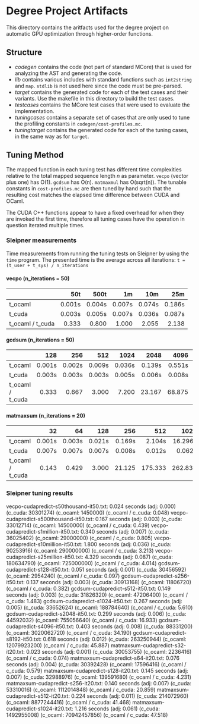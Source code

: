 # Degree Project Artifacts
This directory contains the aritfacts used for the degree project on automatic
GPU optimization through higher-order functions.

## Structure
 - *codegen* contains the code (not part of standard MCore) that is used for
   analyzing the AST and generating the code.
 - *lib* contains various includes with standard functions such as `int2string`
   and `map`. `stdlib` is not used here since the code must be pre-parsed.
 - *target* contains the generated code for each of the test cases and their
   variants. Use the makefile in this directory to build the test cases.
 - *testcases* contains the MCore test cases that were used to evaluate the
   implementation.
 - *tuningcases* contains a separate set of cases that are only used to tune
   the profiling constants in `codegen/cost-profiles.mc`.
 - *tuningtarget* contains the generated code for each of the tuning cases, in
   the same way as for `target`.

## Tuning Method
The mapped function in each tuning test has different time complexities
relative to the total mapped sequence length _n_ as parameter. `vecpo` (vector
plus one) has O(1). `gcdsum` has O(n). `matmaxmul` has O(sqrt(n)). The tunable
constants in `cost-profiles.mc` are then tuned by hand such that the resulting
cost matches the elapsed time difference between CUDA and OCaml.

The CUDA C++ functions appear to have a fixed overhead for when they are
invoked the first time, therefore all tuning cases have the operation in
question iterated multiple times.

### Sleipner measurements
Time measurements from running the tuning tests on Sleipner by using the `time`
program. The presented time is the average across all iterations:
`t = (t_user + t_sys) / n_iterations`

#### vecpo (n_iterations = 50)
|                  | 50t      | 500t     | 1m       | 10m      | 25m      |
|------------------|---------:|---------:|---------:|---------:|---------:|
| t_ocaml          |   0.001s |   0.004s |   0.007s |   0.074s |   0.186s |
| t_cuda           |   0.003s |   0.005s |   0.007s |   0.036s |   0.087s |
| t_ocaml / t_cuda |   0.333  |   0.800  |   1.000  |   2.055  |   2.138  |

#### gcdsum (n_iterations = 50)
|                  | 128      | 256      | 512      | 1024     | 2048     | 4096     | 8192     |
|------------------|---------:|---------:|---------:|---------:|---------:|---------:|---------:|
| t_ocaml          |   0.001s |   0.002s |   0.009s |   0.036s |   0.139s |   0.551s |   2.182s |
| t_cuda           |   0.003s |   0.003s |   0.003s |   0.005s |   0.006s |   0.008s |   0.012s |
| t_ocaml / t_cuda |   0.333  |   0.667  |   3.000  |   7.200  |  23.167  |  68.875  | 181.833  |

#### matmaxsum (n_iterations = 20)
|                  | 32       | 64       | 128      | 256      | 512      | 1024     |
|------------------|---------:|---------:|---------:|---------:|---------:|---------:|
| t_ocaml          |   0.001s |   0.003s |   0.021s |   0.169s |   2.104s |  16.296s |
| t_cuda           |   0.007s |   0.007s |   0.007s |   0.008s |   0.012s |   0.062s |
| t_ocaml / t_cuda |   0.143  |   0.429  |   3.000  |  21.125  | 175.333  | 262.838  |

### Sleipner tuning results

vecpo-cudapredict-s50thousand-it50.txt: 0.024 seconds (adj: 0.000) (c_cuda: 30301274) (c_ocaml: 1450000) (c_ocaml / c_cuda: 0.048)
vecpo-cudapredict-s500thousand-it50.txt: 0.167 seconds (adj: 0.003) (c_cuda: 33012714) (c_ocaml: 14500000) (c_ocaml / c_cuda: 0.439)
vecpo-cudapredict-s1million-it50.txt: 0.340 seconds (adj: 0.007) (c_cuda: 36025402) (c_ocaml: 29000000) (c_ocaml / c_cuda: 0.805)
vecpo-cudapredict-s10million-it50.txt: 1.800 seconds (adj: 0.036) (c_cuda: 90253916) (c_ocaml: 290000000) (c_ocaml / c_cuda: 3.213)
vecpo-cudapredict-s25million-it50.txt: 4.329 seconds (adj: 0.087) (c_cuda: 180634790) (c_ocaml: 725000000) (c_ocaml / c_cuda: 4.014)
gcdsum-cudapredict-s128-it50.txt: 0.051 seconds (adj: 0.001) (c_cuda: 30456592) (c_ocaml: 2954240) (c_ocaml / c_cuda: 0.097)
gcdsum-cudapredict-s256-it50.txt: 0.137 seconds (adj: 0.003) (c_cuda: 30913168) (c_ocaml: 11806720) (c_ocaml / c_cuda: 0.382)
gcdsum-cudapredict-s512-it50.txt: 0.149 seconds (adj: 0.003) (c_cuda: 31826320) (c_ocaml: 47206400) (c_ocaml / c_cuda: 1.483)
gcdsum-cudapredict-s1024-it50.txt: 0.267 seconds (adj: 0.005) (c_cuda: 33652624) (c_ocaml: 188784640) (c_ocaml / c_cuda: 5.610)
gcdsum-cudapredict-s2048-it50.txt: 0.299 seconds (adj: 0.006) (c_cuda: 44592032) (c_ocaml: 755056640) (c_ocaml / c_cuda: 16.933)
gcdsum-cudapredict-s4096-it50.txt: 0.403 seconds (adj: 0.008) (c_cuda: 88331200) (c_ocaml: 3020062720) (c_ocaml / c_cuda: 34.190)
gcdsum-cudapredict-s8192-it50.txt: 0.618 seconds (adj: 0.012) (c_cuda: 263250944) (c_ocaml: 12079923200) (c_ocaml / c_cuda: 45.887)
matmaxsum-cudapredict-s32-it20.txt: 0.023 seconds (adj: 0.001) (c_cuda: 30053755) (c_ocaml: 2236416) (c_ocaml / c_cuda: 0.074)
matmaxsum-cudapredict-s64-it20.txt: 0.076 seconds (adj: 0.004) (c_cuda: 30392428) (c_ocaml: 17596416) (c_ocaml / c_cuda: 0.579)
matmaxsum-cudapredict-s128-it20.txt: 0.145 seconds (adj: 0.007) (c_cuda: 32988976) (c_ocaml: 139591680) (c_ocaml / c_cuda: 4.231)
matmaxsum-cudapredict-s256-it20.txt: 0.140 seconds (adj: 0.007) (c_cuda: 53310016) (c_ocaml: 1112014848) (c_ocaml / c_cuda: 20.859)
matmaxsum-cudapredict-s512-it20.txt: 0.224 seconds (adj: 0.011) (c_cuda: 214072960) (c_ocaml: 8877244416) (c_ocaml / c_cuda: 41.468)
matmaxsum-cudapredict-s1024-it20.txt: 1.216 seconds (adj: 0.061) (c_cuda: 1492955008) (c_ocaml: 70942457856) (c_ocaml / c_cuda: 47.518)


